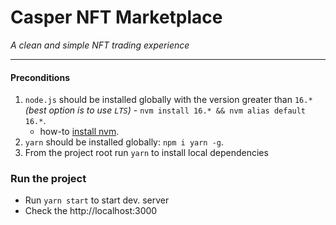 # Casper NFT Marketplace
_A clean and simple NFT trading experience_
___
#### Preconditions

1. `node.js` should be installed globally with the version greater than `16.*` _(best option is to use `LTS`)_ - `nvm install 16.* && nvm alias default 16.*`. 
   * how-to [install nvm](https://github.com/nvm-sh/nvm#installing-and-updating).
3. `yarn` should be installed globally: `npm i yarn -g`.
4. From the project root run `yarn` to install local dependencies 

### Run the project

* Run `yarn start` to start dev. server
* Check the http://localhost:3000
